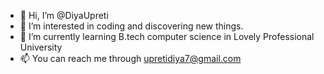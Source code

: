 - 👋 Hi, I’m @DiyaUpreti
- 👀 I’m interested in coding and discovering new things.
- 🌱 I’m currently learning B.tech computer science in Lovely Professional University
- 📫 You can reach me through upretidiya7@gmail.com

<!---
DiyaUpreti/DiyaUpreti is a ✨ special ✨ repository because its `README.md` (this file) appears on your GitHub profile.
You can click the Preview link to take a look at your changes.
--->
